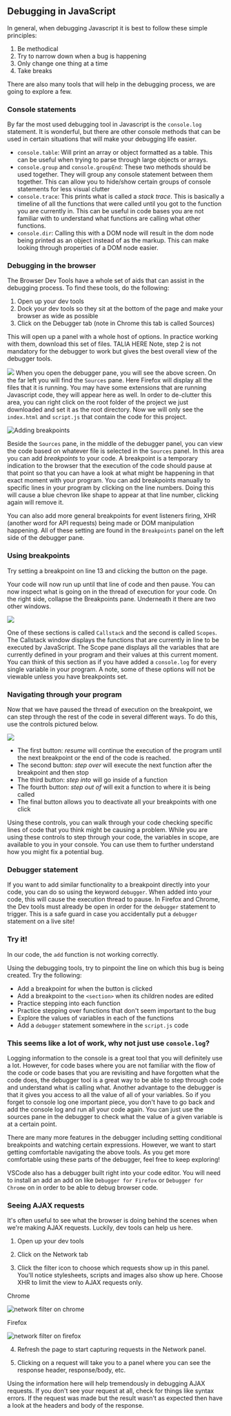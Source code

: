 <!-- Student takeaway: -->
<!-- At the end of this lesson, the student will be able to:
- Open and understand the network tab in the dev tools
- Use other console statements beside 'log'
- Understand what a 'breakpoint' and 'debugger' statement are
- Step through a simple codebase with the debug tools
- Understand the scope tab
-->
## Debugging in JavaScript
In general, when debugging Javascript it is best to follow these simple principles:

1. Be methodical
2. Try to narrow down when a bug is happening
3. Only change one thing at a time
4. Take breaks

There are also many tools that will help in the debugging process, we are going to explore a few.

### Console statements
By far the most used debugging tool in Javascript is the `console.log` statement. It is wonderful, but there are other console methods that can be used in certain situations that will make your debugging life easier.

- `console.table`: Will print an array or object formatted as a table. This can be useful when trying to parse through large objects or arrays.
- `console.group` and `console.groupEnd`: These two methods should be used together. They will group any console statement between them together. This can allow you to hide/show certain groups of console statements for less visual clutter
- `console.trace`: This prints what is called a *stack trace*. This is basically a timeline of all the functions that were called until you got to the function you are currently in. This can be useful in code bases you are not familiar with to understand what functions are calling what other functions.
- `console.dir`: Calling this with a DOM node will result in the dom node being printed as an object instead of as the markup. This can make looking through properties of a DOM node easier.

### Debugging in the browser
The Browser Dev Tools have a whole set of aids that can assist in the debugging process. To find these tools, do the following:

1. Open up your dev tools
2. Dock your dev tools so they sit at the bottom of the page and make your browser as wide as possible
3. Click on the Debugger tab (note in Chrome this tab is called Sources)

This will open up a panel with a whole host of options. In practice working with them, download this set of files. TALIA HERE Note, step 2 is not mandatory for the debugger to work but gives the best overall view of the debugger tools.

![](https://hychalknotes.s3.amazonaws.com/Screen%20Shot%202020-03-30%20at%2011.11.39%20AM.png)
When you open the debugger pane, you will see the above screen. On the far left you will find the `Sources` pane. Here Firefox will display all the files that it is running. You may have some extensions that are running Javascript code, they will appear here as well. In order to de-clutter this area, you can right click on the root folder of the project we just downloaded and set it as the root directory. Now we will only see the `index.html` and `script.js` that contain the code for this project.

![Adding breakpoints](https://hychalknotes.s3.amazonaws.com/breakpoint.gif)

Beside the `Sources` pane, in the middle of the debugger panel, you can view the code based on whatever file is selected in the `Sources` panel. In this area you can add *breakpoints* to your code. A breakpoint is a temporary indication to the browser that the execution of the code should pause at that point so that you can have a look at what might be happening in that exact moment with your program. You can add breakpoints manually to specific lines in your program by clicking on the line numbers. Doing this will cause a blue chevron like shape to appear at that line number, clicking again will remove it.

You can also add more general breakpoints for event listeners firing, XHR (another word for API requests) being made or DOM manipulation happening. All of these setting are found in the `Breakpoints` panel on the left side of the debugger pane. 

### Using breakpoints
Try setting a breakpoint on line 13 and clicking the button on the page.

Your code will now run up until that line of code and then pause. You can now inspect what is going on in the thread of execution for your code. On the right side, collapse the Breakpoints pane. Underneath it there are two other windows.

![](https://hychalknotes.s3.amazonaws.com/Screen%20Shot%202020-03-30%20at%2011.21.22%20AM.png)

One of these sections is called `Callstack` and the second is called `Scopes`. The Callstack window displays the functions that are currently in line to be executed by JavaScript. The Scope pane displays all the variables that are currently defined in your program and their values at this current moment. You can think of this section as if you have added a `console.log` for every single variable in your program. A note, some of these options will not be viewable unless you have breakpoints set.

### Navigating through your program
Now that we have paused the thread of execution on the breakpoint, we can step through the rest of the code in several different ways. To do this, use the controls pictured below.

![](https://hychalknotes.s3.amazonaws.com/Screen%20Shot%202020-03-30%20at%2010.56.12%20AM.png)

- The first button: *resume* will continue the execution of the program until the next breakpoint or the end of the code is reached.
- The second button: *step over* will execute the next function after the breakpoint and then stop
- The third button: *step into* will go inside of a function
- The fourth button: *step out of* will exit a function to where it is being called
- The final button allows you to deactivate all your breakpoints with one click

Using these controls, you can walk through your code checking specific lines of code that you think might be causing a problem. While you are using these controls to step through your code, the variables in scope, are available to you in your console. You can use them to further understand how you might fix a potential bug.

### Debugger statement
If you want to add similar functionality to a breakpoint directly into your code, you can do so using the keyword `debugger`. When added into your code, this will cause the execution thread to pause. In Firefox and Chrome, the Dev tools must already be open in order for the `debugger` statement to trigger. This is a safe guard in case you accidentally put a `debugger` statement on a live site!

### Try it!
In our code, the `add` function is not working correctly. 

Using the debugging tools, try to pinpoint the line on which this bug is being created. 
Try the following:
- Add a breakpoint for when the button is clicked
- Add a breakpoint to the `<section>` when its children nodes are edited
- Practice stepping into each function
- Practice stepping over functions that don't seem important to the bug
- Explore the values of variables in each of the functions
- Add a `debugger` statement somewhere in the `script.js` code

### This seems like a lot of work, why not just use `console.log`? 
Logging information to the console is a great tool that you will definitely use a lot. However, for code bases where you are not familiar with the flow of the code or code bases that you are revisiting and have forgotten what the code does, the debugger tool is a great way to be able to step through code and understand what is calling what. Another advantage to the debugger is that it gives you access to all the value of all of your variables. So if you forget to console log one important piece, you don't have to go back and add the console log and run all your code again. You can just use the sources pane in the debugger to check what the value of a given variable is at a certain point. 

There are many more features in the debugger including setting conditional breakpoints and watching certain expressions. However, we want to start getting comfortable navigating the above tools. As you get more comfortable using these parts of the debugger, feel free to keep exploring!

VSCode also has a debugger built right into your code editor. You will need to install an add an add on like `Debugger for Firefox` or `Debugger for Chrome`  on in order to be able to debug browser code.

### Seeing AJAX requests

It's often useful to see what the browser is doing behind the scenes when we're making AJAX requests. Luckily, dev tools can help us here.

1. Open up your dev tools

2. Click on the Network tab

3. Click the filter icon to choose which requests show up in this panel. You'll notice stylesheets, scripts and images also show up here. Choose XHR to limit the view to AJAX requests only.

Chrome

![network filter on chrome](https://hychalknotes.s3.amazonaws.com/network-filter-chrome.png)


Firefox 

![network filter on firefox](https://hychalknotes.s3.amazonaws.com/network-filter-firefox.png)

4. Refresh the page to start capturing requests in the Network panel.

5. Clicking on a request will take you to a panel where you can see the response header, response/body, etc.

Using the information here will help tremendously in debugging AJAX requests. If you don't see your request at all, check for things like syntax errors. If the request was made but the result wasn't as expected then have a look at the headers and body of the response.